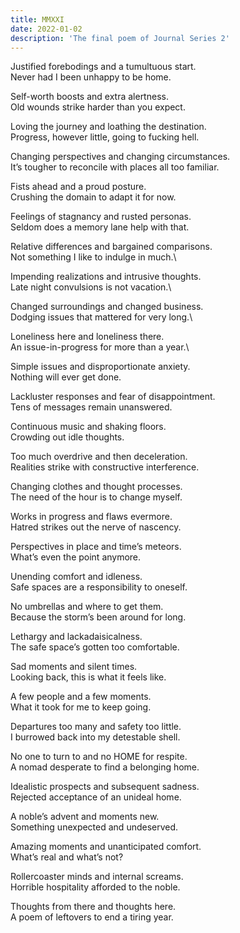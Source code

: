 ```yaml
---
title: MMXXI
date: 2022-01-02
description: 'The final poem of Journal Series 2'
---
```

Justified forebodings and a tumultuous start.\
Never had I been unhappy to be home.

Self-worth boosts and extra alertness.\
Old wounds strike harder than you expect.

Loving the journey and loathing the destination.\
Progress, however little, going to fucking hell.

Changing perspectives and changing circumstances.\
It’s tougher to reconcile with places all too familiar.

Fists ahead and a proud posture.\
Crushing the domain to adapt it for now.

Feelings of stagnancy and rusted personas.\
Seldom does a memory lane help with that.

Relative differences and bargained comparisons.\
Not something I like to indulge in much.\

Impending realizations and intrusive thoughts.\
Late night convulsions is not vacation.\

Changed surroundings and changed business.\
Dodging issues that mattered for very long.\

Loneliness here and loneliness there.\
An issue-in-progress for more than a year.\

Simple issues and disproportionate anxiety.\
Nothing will ever get done.

Lackluster responses and fear of disappointment.\
Tens of messages remain unanswered.

Continuous music and shaking floors.\
Crowding out idle thoughts.

Too much overdrive and then deceleration.\
Realities strike with constructive interference.

Changing clothes and thought processes.\
The need of the hour is to change myself.

Works in progress and flaws evermore.\
Hatred strikes out the nerve of nascency.

Perspectives in place and time’s meteors.\
What’s even the point anymore.

Unending comfort and idleness.\
Safe spaces are a responsibility to oneself.

No umbrellas and where to get them.\
Because the storm’s been around for long.

Lethargy and lackadaisicalness.\
The safe space’s gotten too comfortable.

Sad moments and silent times.\
Looking back, this is what it feels like.

A few people and a few moments.\
What it took for me to keep going.

Departures too many and safety too little.\
I burrowed back into my detestable shell.

No one to turn to and no HOME for respite.\
A nomad desperate to find a belonging home.

Idealistic prospects and subsequent sadness.\
Rejected acceptance of an unideal home.

A noble’s advent and moments new.\
Something unexpected and undeserved.

Amazing moments and unanticipated comfort.\
What’s real and what’s not?

Rollercoaster minds and internal screams.\
Horrible hospitality afforded to the noble.

Thoughts from there and thoughts here.\
A poem of leftovers to end a tiring year.
